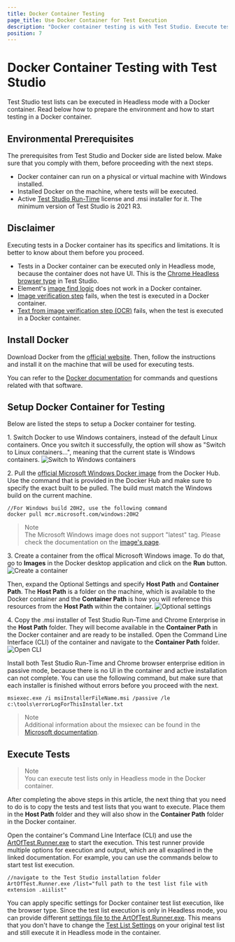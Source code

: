 ```yaml
---
title: Docker Container Testing
page_title: Use Docker Container for Test Execution
description: "Docker container testing is with Test Studio. Execute tests in a Docker container. Headless test execution in Docker container."
position: 7
---
```

# Docker Container Testing with Test Studio

Test Studio test lists can be executed in Headless mode with a Docker container. Read below how to prepare the environment and how to start testing in a Docker container.

## Environmental Prerequisites

The prerequisites from Test Studio and Docker side are listed below. Make sure that you comply with them, before proceeding with the next steps.

* Docker container can run on a physical or virtual machine with Windows installed. 
* Installed Docker on the machine, where tests will be executed.
* Active <a href="/test-studio-editions#test-studio-run-time-add-on" target="_blank">Test Studio Run-Time</a> license and .msi installer for it. The minimum version of Test Studio is 2021 R3.

## Disclaimer

Executing tests in a Docker container has its specifics and limitations. It is better to know about them before you proceed.

* Tests in a Docker container can be executed only in Headless mode, because the container does not have UI. This is the <a href="/automated-tests/headless/headless-test-execution" target="_blank">Chrome Headless browser type</a> in Test Studio. 
* Element's <a href="/automated-tests/elements/find-element-by-image" target="_blank">image find logic</a> does not work in a Docker container.
* <a href="/features/recorder/advanced-recording-tools/element-steps/verifications/image-verification" target="_blank">Image verification step</a> fails, when the test is executed in a Docker container.
* <a href="/features/recorder/advanced-recording-tools/element-steps/verifications/text-from-image" target="_blank">Text from image verification step (OCR)</a> fails, when the test is executed in a Docker container.

## Install Docker

Download Docker from the <a href="https://www.docker.com/get-started" target="_blank">official website</a>. Then, follow the instructions and install it on the machine that will be used for executing tests. 

You can refer to the <a href="https://docs.docker.com/get-started/" target="_blank">Docker documentation</a> for commands and questions related with that software.

## Setup Docker Container for Testing

Below are listed the steps to setup a Docker container for testing.

1.&nbsp;Switch Docker to use Windows containers, instead of the default Linux containers. Once you switch it successfully, the option will show as "Switch to Linux containers...", meaning that the current state is Windows containers.
![Switch to Windows containers][1]

2.&nbsp;Pull the <a href="https://hub.docker.com/_/microsoft-windows" target="_blank">official Microsoft Windows Docker image</a> from the Docker Hub. Use the command that is provided in the Docker Hub and make sure to specify the exact built to be pulled. The build must match the Windows build on the current machine.

```
//For Windows build 20H2, use the following command
docker pull mcr.microsoft.com/windows:20H2
```

> Note
> <br>
> The Microsoft Windows image does not support "latest" tag. Please check the documentation on the <a href="https://hub.docker.com/_/microsoft-windows" target="_blank">image's page</a>.

3.&nbsp;Create a container from the offical Microsoft Windows image. To do that, go to **Images** in the Docker desktop application and click on the **Run** button. 
![Create a container][2]

Then, expand the Optional Settings and specify **Host Path** and **Container Path**. The **Host Path** is a folder on the machine, which is available to the Docker container and the **Container Path** is how you will reference this resources from the **Host Path** within the container.
![Optional settings][3]

4.&nbsp;Copy the .msi installer of Test Studio Run-Time and Chrome Enterprise in the **Host Path** folder. They will become available in the **Container Path** in the Docker container and are ready to be installed. Open the Command Line Interface (CLI) of the container and navigate to the **Container Path** folder. 
![Open CLI][4]

Install both Test Studio Run-Time and Chrome browser enterprise edition in passive mode, because there is no UI in the container and active installation can not complete. You can use the following command, but make sure that each installer is finished without errors before you proceed with the next.

```
msiexec.exe /i msiInstallerFileName.msi /passive /le c:\tools\errorLogForThisInstaller.txt
```

> Note
> <br>
> Additional information about the msiexec can be found in the <a href="https://docs.microsoft.com/en-us/windows-server/administration/windows-commands/msiexec" target="_blank">Microsoft documentation</a>.

## Execute Tests

> Note
> <br>
> You can execute test lists only in Headless mode in the Docker container. 

After completing the above steps in this article, the next thing that you need to do is to copy the tests and test lists that you want to execute. Place them in the **Host Path** folder and they will also show in the **Container Path** folder in the Docker container. 

Open the container's Command Line Interface (CLI) and use the <a href="/features/test-runners/artoftest-runner" target="_blank">ArtOfTest.Runner.exe</a> to start the execution. This test runner provide multiple options for execution and output, which are all exaplined in the linked documentation. For example, you can use the commands below to start test list execution.

```
//navigate to the Test Studio installation folder
ArtOfTest.Runner.exe /list="full path to the test list file with extension .aiilist"
```

You can apply specific settings for Docker container test list execution, like the browser type. Since the test list execution is only in Headless mode, you can provide different <a href="/features/test-runners/artoftest-runner#settings-option" target="_blank">settings file to the ArtOfTest.Runner.exe</a>. This means that you don't have to change the <a href="/features/test-lists/test-list-settings" target="_blank">Test List Settings</a> on your original test list and still execute it in Headless mode in the container.


[1]: /img/advanced-topics/build-server/docker-container-testing/fig1.png
[2]: /img/advanced-topics/build-server/docker-container-testing/fig2.png
[3]: /img/advanced-topics/build-server/docker-container-testing/fig3.png
[4]: /img/advanced-topics/build-server/docker-container-testing/fig4.png